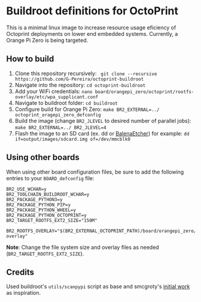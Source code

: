 # Buildroot definitions for OctoPrint

This is a minimal linux image to increase resource usage eficiency of Octoprint deployments on lower end embedded systems. Currently, a Orange Pi Zero is being targeted.

## How to build

1. Clone this repository recursively: ` git clone --recursive https://github.com/G-Pereira/octoprint-buildroot`
2. Navigate into the repository: ` cd octoprint-buildroot `
3. Add your WiFi credentials: ` nano board/orangepi_zero/octoprint/rootfs-overlay/etc/wpa_supplicant.conf `
4. Navigate to buildroot folder: ` cd buildroot `
5. Configure build for Orange Pi Zero: ` make BR2_EXTERNAL=../ octoprint_oragepi_zero_defconfig `
6. Build the image (change `BR2_JLEVEL` to desired number of parallel jobs): `make BR2_EXTERNAL=../ BR2_JLEVEL=4`
7. Flash the image to an SD card (ex. dd or [BalenaEtcher](https://www.balena.io/etcher/)) for example: `dd if=output/images/sdcard.img of=/dev/mmcblk0`

## Using other boards

When using other board configuration files, be sure to add the following entries to your `BOARD_defconfig` file:

```
BR2_USE_WCHAR=y
BR2_TOOLCHAIN_BUILDROOT_WCHAR=y
BR2_PACKAGE_PYTHON3=y
BR2_PACKAGE_PYTHON_PIP=y
BR2_PACKAGE_PYTHON_WHEEL=y
BR2_PACKAGE_PYTHON_OCTOPRINT=y
BR2_TARGET_ROOTFS_EXT2_SIZE="150M"

BR2_ROOTFS_OVERLAY="$(BR2_EXTERNAL_OCTOPRINT_PATH)/board/orangepi_zero/octoprint/rootfs-overlay"
```
**Note**: Change the file system size and overlay files as needed (`BR2_TARGET_ROOTFS_EXT2_SIZE`).

## Credits

Used buildroot's `utils/scanpypi` script as base and smcgroty's [initial work](https://github.com/smcgroty/octoprint-buildroot) as inspiration.